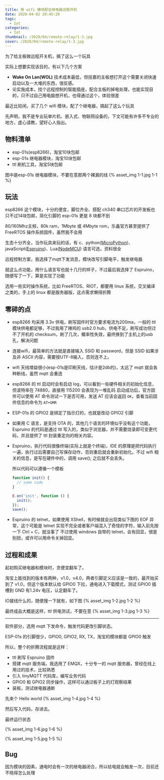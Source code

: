 ```yaml
---
title: 用 wifi 模块配合继电器远程开机
date: 2020-04-02 20:45:20
tags:
  - Iot
categories:
  - Iot
thumbnail: /2020/04/remote-relay/1-3.jpg
cover: /2020/04/remote-relay/1-3.jpg
---
```


为了给主板做远程开关机，搞了这么一个玩具

实际上想要实现该目的，有以下几个方案
  - **Wake On Lan(WOL)** 技术成本最低，但技嘉的主板想打开这个需要关闭快速启动以及一大堆的东西，很反感。
  - 论实施成本，找个远程控制的智能插座，配合主板的掉电处理，也能实现目的，只不过自己用电脑想开机，也得通过这个，体验很差

最近比较闲，买了几个 wifi 模块，配了个继电器，搞起了这么个玩具

先声明，我不是专业玩单片机、嵌入式、物联网设备的，下文可能有许多不专业的地方，虚心请教，望好心人指出。

## 物料清单

 - esp-01s(esp8266)，淘宝10块包邮
 - esp-01s 继电器模块，淘宝10块包邮
 - ttl 刷机工具，淘宝5块包邮

图中是esp-01s 继电器模块，不要在意那两个裸漏的线
{% asset_img 1-1.jpg 1-1 %}

## 玩法

esp8266 这个模块，十分的便宜，脚位齐全、搭配 ch340 串口芯片的开发板也只不过14块包邮，简化引脚的 esp-01s 更是 8 块都不到

80/160Mhz主频，80k ram，1Mbyte 或 4Mbyte rom，乐鑫官方甚至提供了 FreeRTOS 操作系统固件，虽然我不会用

生态十分齐全，当作玩具来玩的话，有 c、python([MicroPython](http://docs.micropython.org/en/latest/esp8266/quickref.html))、javaScript([Espruino](https://www.espruino.com/EspruinoESP8266))、Lua([NodeMCU](https://nodemcu.readthedocs.io/en/master/)) 语言可选，资料很全

远程控制方案，我选择了mqtt下发消息，模块改写引脚电平，触发继电器

就这么点功能，用什么语言写也就十几行的样子，不过最后我选择了 Espruino，随便写了一下，算是实现了功能

选用一些实时操作系统，比如 FreeRTOS、RIOT，都要用 linux 系统，交叉编译之类的，手上的 linux 都是服务器版，这点需求懒得折腾

## 零碎的点

- esp8266 均采用 3.3v 供电，刷写固件时官方要求电流为200ma，一般的 ttl 模块供电都足够，不过我用了辣鸡的 usb2.0 hub，供电不足，刷写成功但过不了开机的 checksum，刷了几次，概率性失效，最终换到了主机上的usb孔，解决问题

- 连接wifi，最简单的方法就是直接输入 SSID 和 password，但是 SSID 如果涉及非 ASCII 内容，需要按UTF-8输入，否则连不上。

- wifi 天线增益很小(esp-01s是印刷天线，估计是2db的)，太远了 mqtt 就会各种断线，虽然 mqtt 会重连

- esp8266 的 ttl 启动时会有启动 log，可以看到一些硬件相关的初始化信息，但波特率在 74880，直接用 115200 会表现为一堆乱码
  启动成功后，官方固件可以使用 AT 命令测试一下是否可用，发送 AT 应该会返回 `OK`，查看当前固件信息的命令为 `AT+GMR`

- ESP-01s 的 GPIO2 是绑定了指示灯的，也就是改动 GPIO2 引脚

- 如果用 C 语言，是支持 OTA 的，其他几个语言的环境似乎没有这个功能，Espruino 的代码是通过 ttl 写入的，类似于浏览器，并不需要烧录即可变更代码，并且提供了 ttl 封装重定向的相关内容。

- Espruino，执行代码很像终端(实际上就是个终端)，IDE 的原理是把代码执行一遍，执行过后需要自己写保存动作，否则重启就会重新初始化。不过 wifi 相关的信息，是写在硬件中的，调用 save(); 之后就不会丢失。

  所以代码可以遵循一个模板
  ```js
  function init() {
    // some code
  }

  E.on('init', function () {
    init();
  });
  save();
  ```

- Espruino 的 telnet，如果使用 XShell，有时候就会出现类似下图的 EOF 异常，这个可能是 telnet 实现不完全或者客户端混入了奇怪的字符，输入前先按一下 Ctrl + C，就没事了
  不过使用 windows 自带的 telnet，会有回显，很是别扭，或许可以用命令关掉回显。

## 过程和成果

起初购买继电器和模块时，贪便宜翻车了。

淘宝上能找到的版本有两种，v1.0，v4.0，两者引脚定义应该是一致的，最开始买到了 v1.0，但这个版本默认给 GPIO0 下拉，通电进入下载模式，测试 GPIO0 插槽到 GND 有1.24v 电压，认定翻车了。

IO接线什么的，随便搜一下就有，如下图
{% asset_img 1-2.jpg 1-2 %}

最终成品大概是这样，ttl 供电测试，不要在意
{% asset_img 1-3.jpg 1-3 %}

---

软件部分，选用 mqtt 下发命令，触发代码更改引脚状态。

ESP-01s 的引脚很少，GPIO0, GPIO2, RX, TX，淘宝的模块都是 GPIO0 触发

所以，整个的折腾流程就是这样：

  - ttl 刷写 Espruino 固件
  - 搭建 mqtt 服务端，我选用了 EMQX，十分专一的 mqtt 服务器，曾经在线上用过的技术，比较熟悉
  - 引入 tinyMQTT 代码库，编写业务代码
  - GPIO0 和 GPIO2 同步操作，这样可以通过板子上的灯观察结果
  - 装板，测试继电器通断

先来个 Hello world
{% asset_img 1-4.jpg 1-4 %}

然后写入代码，存进去。

最终运行状态

{% asset_img 1-6.jpg 1-6 %}

{% asset_img 1-5.jpg 1-5 %}

## Bug

因为模块的因素，通电时会有一次的继电器闭合，所以给电就会触发一次，目前还不晓得怎么处理


